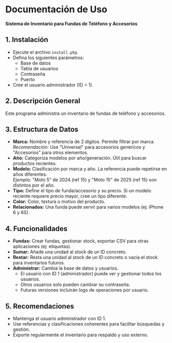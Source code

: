 # Documentación de Uso  
**Sistema de Inventario para Fundas de Teléfono y Accesorios**

## 1. Instalación
- Ejecute el archivo `install.php`.
- Defina los siguientes parámetros:
    - Base de datos
    - Tabla de usuarios
    - Contraseña
    - Puerto
- Cree el usuario administrador (ID = 1).

## 2. Descripción General
Este programa administra un inventario de fundas de teléfono y accesorios.

## 3. Estructura de Datos
- **Marca:** Nombre y referencia de 2 dígitos. Permite filtrar por marca.  
    _Recomendación:_ Use "Universal" para accesorios genéricos y "Accesorios" para otros elementos.
- **Año:** Categoriza modelos por año/generación. Útil para buscar productos recientes.
- **Modelo:** Clasificación por marca y año. La referencia puede repetirse en años diferentes.  
    _Ejemplo:_ "Moto 5" de 2024 (ref 15) y "Moto 15" de 2025 (ref 15) son distintos por el año.
- **Tipo:** Define el tipo de funda/accesorio y su precio. Si un modelo reciente requiere precio mayor, cree un tipo diferente.
- **Color:** Color, textura o motivo del producto.
- **Relacionados:** Una funda puede servir para varios modelos (ej: iPhone 6 y 6S).

## 4. Funcionalidades
- **Fundas:** Crear fundas, gestionar stock, exportar CSV para otras aplicaciones (ej: etiquetas).
- **Sumar:** Añade una unidad al stock de un ID concreto.
- **Restar:** Resta una unidad al stock de un ID concreto o vacía el stock para inventarios futuros.
- **Administrar:** Cambia la base de datos y usuarios.
    - El usuario con ID 1 (administrador) puede ver y gestionar todos los usuarios.
    - Otros usuarios solo pueden cambiar su contraseña.
    - Futuras versiones incluirán logs de operaciones por usuario.

## 5. Recomendaciones
- Mantenga el usuario administrador con ID 1.
- Use referencias y clasificaciones coherentes para facilitar búsquedas y gestión.
- Exporte regularmente el inventario para respaldo y uso externo.   